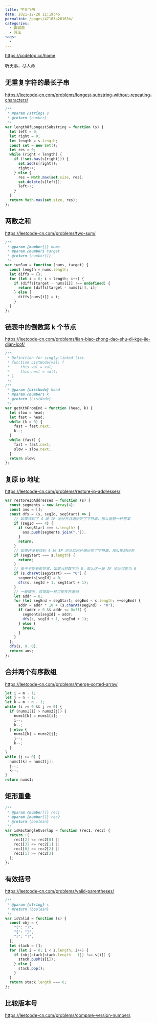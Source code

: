 ```yaml
---
title: 字节飞书
date: 2021-12-28 11:19:46
permalink: /pages/47163a28163b/
categories:
  - 面试题
  - 算法
tags:
  -
---
```


<https://codetop.cc/home>

听天事，尽人命

<!-- more -->

## 无重复字符的最长子串

<https://leetcode-cn.com/problems/longest-substring-without-repeating-characters/>

```js
/**
 * @param {string} s
 * @return {number}
 */
var lengthOfLongestSubstring = function (s) {
  let left = 0;
  let right = 0;
  let length = s.length;
  const set = new Set();
  let res = 0;
  while (right < length) {
    if (!set.has(s[right])) {
      set.add(s[right]);
      right++;
    } else {
      res = Math.max(set.size, res);
      set.delete(s[left]);
      left++;
    }
  }
  return Math.max(set.size, res);
};
```

## 两数之和

<https://leetcode-cn.com/problems/two-sum/>

```js
/**
 * @param {number[]} nums
 * @param {number} target
 * @return {number[]}
 */
var twoSum = function (nums, target) {
  const length = nums.length;
  let diffs = {};
  for (let i = 0; i < length; i++) {
    if (diffs[target - nums[i]] !== undefined) {
      return [diffs[target - nums[i]], i];
    } else {
      diffs[nums[i]] = i;
    }
  }
};
```

## 链表中的倒数第 k 个节点

<https://leetcode-cn.com/problems/lian-biao-zhong-dao-shu-di-kge-jie-dian-lcof/>

```js
/**
 * Definition for singly-linked list.
 * function ListNode(val) {
 *     this.val = val;
 *     this.next = null;
 * }
 */
/**
 * @param {ListNode} head
 * @param {number} k
 * @return {ListNode}
 */
var getKthFromEnd = function (head, k) {
  let slow = head;
  let fast = head;
  while (k > 0) {
    fast = fast.next;
    k--;
  }
  while (fast) {
    fast = fast.next;
    slow = slow.next;
  }
  return slow;
};
```

## 复原 ip 地址

<https://leetcode-cn.com/problems/restore-ip-addresses/>

```js
var restoreIpAddresses = function (s) {
  const segments = new Array(4);
  const ans = [];
  const dfs = (s, segId, segStart) => {
    // 如果找到了 4 段 IP 地址并且遍历完了字符串，那么就是一种答案
    if (segId === 4) {
      if (segStart === s.length) {
        ans.push(segments.join("."));
      }
      return;
    }
    // 如果还没有找到 4 段 IP 地址就已经遍历完了字符串，那么提前回溯
    if (segStart === s.length) {
      return;
    }
    // 由于不能有前导零，如果当前数字为 0，那么这一段 IP 地址只能为 0
    if (s.charAt(segStart) === "0") {
      segments[segId] = 0;
      dfs(s, segId + 1, segStart + 1);
    }
    // 一般情况，枚举每一种可能性并递归
    let addr = 0;
    for (let segEnd = segStart; segEnd < s.length; ++segEnd) {
      addr = addr * 10 + (s.charAt(segEnd) - "0");
      if (addr > 0 && addr <= 0xff) {
        segments[segId] = addr;
        dfs(s, segId + 1, segEnd + 1);
      } else {
        break;
      }
    }
  };
  dfs(s, 0, 0);
  return ans;
};
```

## 合并两个有序数组

<https://leetcode-cn.com/problems/merge-sorted-array/>

```js
let i = m - 1;
let j = n - 1;
let k = m + n - 1;
while (i >= 0 && j >= 0) {
  if (nums1[i] > nums2[j]) {
    nums1[k] = nums1[i];
    i--;
    k--;
  } else {
    nums1[k] = nums2[j];
    j--;
    k--;
  }
}
while (j >= 0) {
  nums1[k] = nums2[j];
  j--;
  k--;
}
return nums1;
```

## 矩形重叠

```js
/**
 * @param {number[]} rec1
 * @param {number[]} rec2
 * @return {boolean}
 */
var isRectangleOverlap = function (rec1, rec2) {
  return !(
    rec1[2] <= rec2[0] ||
    rec1[3] <= rec2[1] ||
    rec1[0] >= rec2[2] ||
    rec1[1] >= rec2[3]
  );
};
```

## 有效括号

<https://leetcode-cn.com/problems/valid-parentheses/>

```js
/**
 * @param {string} s
 * @return {boolean}
 */
var isValid = function (s) {
  const obj = {
    "(": ")",
    "{": "}",
    "[": "]",
  };
  let stack = [];
  for (let i = 0; i < s.length; i++) {
    if (obj[stack[stack.length - 1]] !== s[i]) {
      stack.push(s[i]);
    } else {
      stack.pop();
    }
  }
  return stack.length === 0;
};
```

## 比较版本号

<https://leetcode-cn.com/problems/compare-version-numbers>

```js

```
